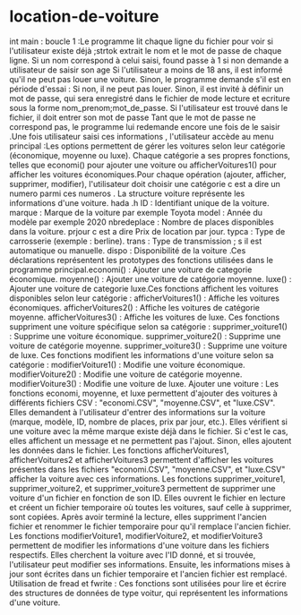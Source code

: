 # location-de-voiture
int main : boucle 1 :Le programme lit chaque ligne du fichier pour voir si l'utilisateur existe déjà ;strtok extrait le nom et le mot de passe de chaque ligne. Si un nom correspond à celui saisi, found passe à 1 si non demande a utilisateur de saisir son age Si l'utilisateur a moins de 18 ans, il est informé qu'il ne peut pas louer une voiture. Sinon, le programme demande s'il est en période d'essai : Si non, il ne peut pas louer. Sinon, il est invité à définir un mot de passe, qui sera enregistré dans le fichier de mode lecture et ecriture sous la forme nom_prenom;mot_de_passe. Si l'utilisateur est trouvé dans le fichier, il doit entrer son mot de passe Tant que le mot de passe ne correspond pas, le programme lui redemande encore une fois de le saisir .Une fois utilisateur saisi ces informations , l'utilisateur accède au menu principal :Les options permettent de gérer les voitures selon leur catégorie (économique, moyenne ou luxe). Chaque catégorie a ses propres fonctions, telles que economi() pour ajouter une voiture ou afficherVoitures1() pour afficher les voitures économiques.Pour chaque opération (ajouter, afficher, supprimer, modifier), l'utilisateur doit choisir une catégorie c est a dire un numero parmi ces numeros .
La structure voiture représente les informations d'une voiture. hada .h ID : Identifiant unique de la voiture. marque : Marque de la voiture par exemple Toyota model : Année du modèle par exemple 2020 nbredeplace : Nombre de places disponibles dans la voiture. prjour c est a dire Prix de location par jour. typca : Type de carrosserie (exemple : berline). trans : Type de transmission ; s il est automatique ou manuelle. dispo : Disponibilité de la voiture .Ces déclarations représentent les prototypes des fonctions utilisées dans le programme principal.economi() : Ajouter une voiture de categorie économique. moyenne() : Ajouter une voiture de catégorie moyenne. luxe() : Ajouter une voiture de categorie luxe.Ces fonctions affichent les voitures disponibles selon leur catégorie : afficherVoitures1() : Affiche les voitures économiques. afficherVoitures2() : Affiche les voitures de catégorie moyenne. afficherVoitures3() : Affiche les voitures de luxe.
Ces fonctions suppriment une voiture spécifique selon sa catégorie : supprimer_voiture1() : Supprime une voiture économique. supprimer_voiture2() : Supprime une voiture de catégorie moyenne. supprimer_voiture3() : Supprime une voiture de luxe.
Ces fonctions modifient les informations d'une voiture selon sa catégorie : modifierVoiture1() : Modifie une voiture économique. modifierVoiture2() : Modifie une voiture de catégorie moyenne. modifierVoiture3() : Modifie une voiture de luxe.
Ajouter une voiture : Les fonctions economi, moyenne, et luxe permettent d'ajouter des voitures à différents fichiers CSV : "economi.CSV", "moyenne.CSV", et "luxe.CSV". Elles demandent à l'utilisateur d'entrer des informations sur la voiture (marque, modèle, ID, nombre de places, prix par jour, etc.). Elles vérifient si une voiture avec la même marque existe déjà dans le fichier. Si c'est le cas, elles affichent un message et ne permettent pas l'ajout. Sinon, elles ajoutent les données dans le fichier.
Les fonctions afficherVoitures1, afficherVoitures2 et afficherVoitures3 permettent d'afficher les voitures présentes dans les fichiers "economi.CSV", "moyenne.CSV", et "luxe.CSV" afficher la voiture avec ces informations.
Les fonctions supprimer_voiture1, supprimer_voiture2, et supprimer_voiture3 permettent de supprimer une voiture d'un fichier en fonction de son ID. Elles ouvrent le fichier en lecture et créent un fichier temporaire où toutes les voitures, sauf celle à supprimer, sont copiées. Après avoir terminé la lecture, elles suppriment l'ancien fichier et renommer le fichier temporaire pour qu'il remplace l'ancien fichier.
Les fonctions modifierVoiture1, modifierVoiture2, et modifierVoiture3 permettent de modifier les informations d'une voiture dans les fichiers respectifs. Elles cherchent la voiture avec l'ID donné, et si trouvée, l'utilisateur peut modifier ses informations. Ensuite, les informations mises à jour sont écrites dans un fichier temporaire et l'ancien fichier est remplacé.
Utilisation de fread et fwrite : Ces fonctions sont utilisées pour lire et écrire des structures de données de type voitur, qui représentent les informations d'une voiture. 
